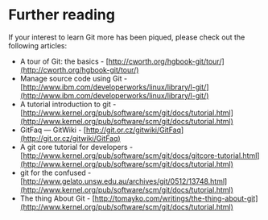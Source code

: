 # Further reading

If your interest to learn Git more has been piqued, please check out the following articles:

* A tour of Git: the basics - [http://cworth.org/hgbook-git/tour/](http://cworth.org/hgbook-git/tour/)
* Manage source code using Git - [http://www.ibm.com/developerworks/linux/library/l-git/](http://www.ibm.com/developerworks/linux/library/l-git/)
* A tutorial introduction to git - [http://www.kernel.org/pub/software/scm/git/docs/tutorial.html](http://www.kernel.org/pub/software/scm/git/docs/tutorial.html)
* GitFaq — GitWiki - [http://git.or.cz/gitwiki/GitFaq](http://git.or.cz/gitwiki/GitFaq)
* A git core tutorial for developers - [http://www.kernel.org/pub/software/scm/git/docs/gitcore-tutorial.html](http://www.kernel.org/pub/software/scm/git/docs/tutorial.html)
* git for the confused - [http://www.gelato.unsw.edu.au/archives/git/0512/13748.html](http://www.kernel.org/pub/software/scm/git/docs/tutorial.html)
* The thing About Git - [http://tomayko.com/writings/the-thing-about-git](http://www.kernel.org/pub/software/scm/git/docs/tutorial.html)